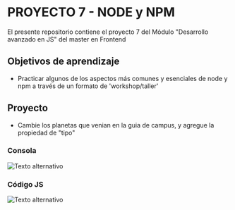 # PROYECTO 7 - NODE y NPM
El presente repositorio contiene el proyecto 7 del Módulo "Desarrollo avanzado en JS" del master en Frontend

## Objetivos de aprendizaje
- Practicar algunos de los aspectos más comunes y esenciales de node y npm a través de un formato de 'workshop/taller'

## Proyecto
- Cambie los planetas que venian en la guia de campus, y agregue la propiedad de "tipo"


### Consola
![Texto alternativo](https://i.imgur.com/rl9XZZs.png)

### Código JS
![Texto alternativo](https://i.imgur.com/RTfyE1m.png)
